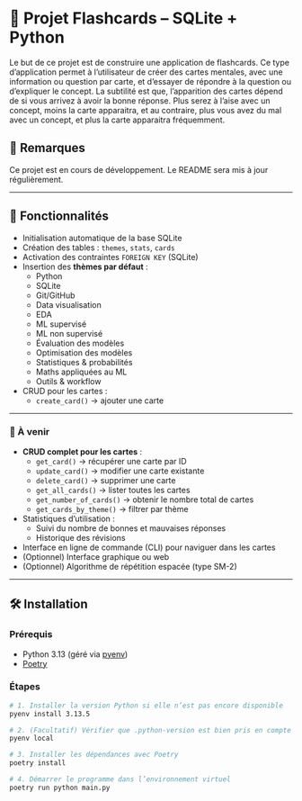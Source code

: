 # 🎴 Projet Flashcards – SQLite + Python

Le but de ce projet est de construire une application de flashcards. Ce type d’application permet à
l’utilisateur de créer des cartes mentales, avec une information ou question par carte, et d’essayer
de répondre à la question ou d’expliquer le concept. La subtilité est que, l’apparition des cartes
dépend de si vous arrivez à avoir la bonne réponse. Plus serez à l’aise avec un concept, moins la
carte apparaitra, et au contraire, plus vous avez du mal avec un concept, et plus la carte apparaitra
fréquemment.

## 📌 Remarques
Ce projet est en cours de développement. Le README sera mis à jour régulièrement.

---

## 🚀 Fonctionnalités

- Initialisation automatique de la base SQLite
- Création des tables : `themes`, `stats`, `cards`
- Activation des contraintes `FOREIGN KEY` (SQLite)
- Insertion des **thèmes par défaut** :
  - Python
  - SQLite
  - Git/GitHub
  - Data visualisation
  - EDA
  - ML supervisé
  - ML non supervisé
  - Évaluation des modèles
  - Optimisation des modèles
  - Statistiques & probabilités
  - Maths appliquées au ML
  - Outils & workflow
- CRUD pour les cartes :
  - `create_card()` → ajouter une carte
---

### 📌 À venir
- **CRUD complet pour les cartes** :
  - `get_card()` → récupérer une carte par ID
  - `update_card()` → modifier une carte existante
  - `delete_card()` → supprimer une carte
  - `get_all_cards()` → lister toutes les cartes
  - `get_number_of_cards()` → obtenir le nombre total de cartes
  - `get_cards_by_theme()` → filtrer par thème
- Statistiques d’utilisation :
  - Suivi du nombre de bonnes et mauvaises réponses
  - Historique des révisions
- Interface en ligne de commande (CLI) pour naviguer dans les cartes
- (Optionnel) Interface graphique ou web
- (Optionnel) Algorithme de répétition espacée (type SM-2)

---

## 🛠️ Installation

### Prérequis

- Python 3.13 (géré via [pyenv](https://github.com/pyenv/pyenv))
- [Poetry](https://python-poetry.org/)

### Étapes

```bash
# 1. Installer la version Python si elle n’est pas encore disponible
pyenv install 3.13.5

# 2. (Facultatif) Vérifier que .python-version est bien pris en compte
pyenv local

# 3. Installer les dépendances avec Poetry
poetry install

# 4. Démarrer le programme dans l’environnement virtuel
poetry run python main.py